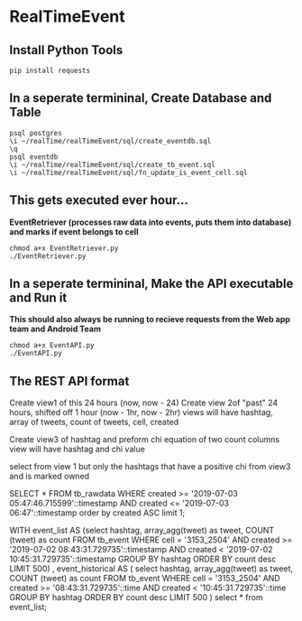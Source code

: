 # RealTimeEvent

## Install Python Tools
```
pip install requests
```

## In a seperate termininal, Create Database and Table
```
psql postgres
\i ~/realTime/realTimeEvent/sql/create_eventdb.sql
\q
psql eventdb
\i ~/realTime/realTimeEvent/sql/create_tb_event.sql
\i ~/realTime/realTimeEvent/sql/fn_update_is_event_cell.sql
```

## This gets executed ever hour...
**EventRetriever (processes raw data into events, puts them into database) and marks if event belongs to cell**<br />
```
chmod a+x EventRetriever.py
./EventRetriever.py
```

## In a seperate termininal, Make the API executable and Run it
**This should also always be running to recieve requests from the Web app team and Android Team**<br />
```
chmod a+x EventAPI.py
./EventAPI.py
```

## The REST API format




Create view1 of this 24 hours (now, now - 24)
Create view 2of "past" 24 hours, shifted off 1 hour (now - 1hr, now - 2hr)
views will have hashtag, array of tweets, count of tweets, cell, created

Create view3 of hashtag and preform chi equation of two count columns
view will have hashtag and chi value

select from view 1 but only the hashtags that have a positive chi from view3 and is marked owned



SELECT * FROM tb_rawdata
                  WHERE created >= '2019-07-03 05:47:46.715599'::timestamp
                    AND created <= '2019-07-03 06:47'::timestamp order by created ASC limit 1;


WITH event_list AS (select hashtag,
                    array_agg(tweet) as tweet,
                    COUNT (tweet) as count
                    FROM tb_event
                    WHERE cell = '3153_2504'
                      AND created >= '2019-07-02 08:43:31.729735'::timestamp
                      AND created < '2019-07-02 10:45:31.729735'::timestamp
                 GROUP BY hashtag
                 ORDER BY count desc
                    LIMIT 500)
, event_historical AS (
                    select hashtag,
                    array_agg(tweet) as tweet,
                    COUNT (tweet) as count
                    FROM tb_event
                    WHERE cell = '3153_2504'
                      AND created >= '08:43:31.729735'::time
                      AND created < '10:45:31.729735'::time
                 GROUP BY hashtag
                 ORDER BY count desc
                    LIMIT 500
)
    select * from event_list;

